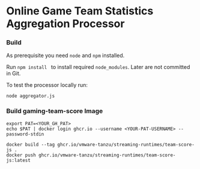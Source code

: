 # Online Game Team Statistics Aggregation Processor

### Build

As prerequisite you need `node` and `npm` installed.

Run `npm install ` to install required `node_modules`. Later are not committed in Git.

To test the processor locally run:

```
node aggregator.js
```
### Build gaming-team-score Image


```
export PAT=<YOUR_GH_PAT>
echo $PAT | docker login ghcr.io --username <YOUR-PAT-USERNAME> --password-stdin

docker build --tag ghcr.io/vmware-tanzu/streaming-runtimes/team-score-js .
docker push ghcr.io/vmware-tanzu/streaming-runtimes/team-score-js:latest
```

